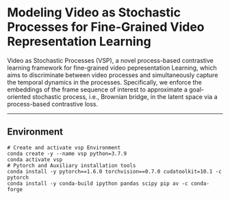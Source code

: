 # Modeling Video as Stochastic Processes for Fine-Grained Video Representation Learning
Video as Stochastic Processes (VSP), a novel process-based contrastive learning framework for fine-grained video pepresentation Learning, which aims to discriminate between video processes and simultaneously capture the temporal dynamics in the processes. Specifically, we enforce the embeddings of the frame sequence of interest to approximate a goal-oriented stochastic process, i.e., Brownian bridge, in the latent space via a process-based contrastive loss.

---

## Environment

```
# Create and activate vsp Environment
conda create -y --name vsp python=3.7.9
conda activate vsp
# Pytorch and Auxiliary installation tools
conda install -y pytorch==1.6.0 torchvision==0.7.0 cudatoolkit=10.1 -c pytorch
conda install -y conda-build ipython pandas scipy pip av -c conda-forge
```
